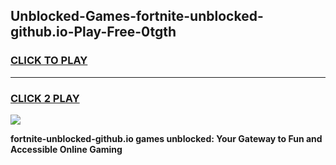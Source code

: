 
## Unblocked-Games-fortnite-unblocked-github.io-Play-Free-0tgth
<h3>
<a href="https://premium76.site?title=fortnite-unblocked-github.io&ref=23A">CLICK TO PLAY</a></h3>
<hr>

<h3>
<a href="https://premium76.site?title=fortnite-unblocked-github.io&ref=23A">CLICK 2 PLAY</a>
  
</h3>

<a href="https://premium76.site?title=fortnite-unblocked-github.io&ref=23A"><img src="https://clearcache.store/games.png"></a>


**fortnite-unblocked-github.io games unblocked: Your Gateway to Fun and Accessible Online Gaming**

